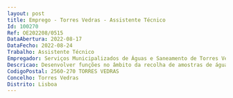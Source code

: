 ```yaml
--- 
layout: post
title: Emprego - Torres Vedras - Assistente Técnico
Id: 100270
Ref: OE202208/0515
DataAbertura: 2022-08-17
DataFecho: 2022-08-24
Trabalho: Assistente Técnico
Empregador: Serviços Municipalizados de Águas e Saneamento de Torres Vedras
Descricao: Desenvolver funções no âmbito da recolha de amostras de água para consumo humano e demais funções necessárias nomeadamente, tarefas administrativas através da elaboração de relatórios e preenchimento da documentação relativa à atividade e outras tarefas inerentes ao bom funcionamento do laboratório, bem como conduzir veículos sempre que necessário para a satisfação das necessidades do serviço, desde que devidamente habilitado para o efeito, no âmbito da Unidade de Controlo de Qualidade da Água da Divisão de Exploração de Água e Saneamento destes SMAS.
CodigoPostal: 2560-270 TORRES VEDRAS
Concelho: Torres Vedras
Distrito: Lisboa
--- 
```

